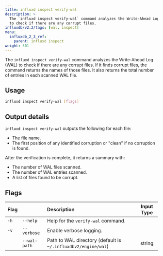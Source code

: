 ```yaml
---
title: influxd inspect verify-wal
description: >
  The `influxd inspect verify-wal` command analyzes the Write-Ahead Log (WAL)
  to check if there are any corrupt files.
influxdb/v2.2/tags: [wal, inspect]
menu:
  influxdb_2_3_ref:
    parent: influxd inspect
weight: 301
---
```


The `influxd inspect verify-wal` command analyzes the Write-Ahead Log (WAL)
to check if there are any corrupt files.
If it finds corrupt files, the command returns the names of those files.
It also returns the total number of entries in each scanned WAL file.

## Usage
```sh
influxd inspect verify-wal [flags]
```

## Output details
`influxd inspect verify-wal` outputs the following for each file:

- The file name.
- The first position of any identified corruption or "clean" if no corruption is found.

After the verification is complete, it returns a summary with:

- The number of WAL files scanned.
- The number of WAL entries scanned.
- A list of files found to be corrupt.

## Flags
| Flag |              | Description                                                   | Input Type |
| :--- | :----------- | :------------------------------------------------------------ | :--------: |
| `-h` | `--help`     | Help for the `verify-wal` command.                            |            |
| `-v` | `--verbose`  | Enable verbose logging.                                       |            |
|      | `--wal-path` | Path to WAL directory (default is `~/.influxdbv2/engine/wal`) |   string   |
